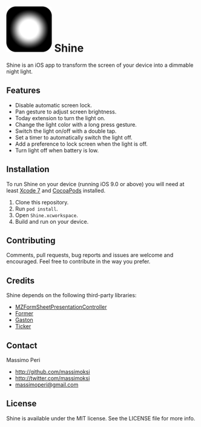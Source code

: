 # ![Shine](Assets/AppIcon-60@2x.png) Shine

Shine is an iOS app to transform the screen of your device into a dimmable night light.

## Features

- Disable automatic screen lock.
- Pan gesture to adjust screen brightness.
- Today extension to turn the light on.
- Change the light color with a long press gesture.
- Switch the light on/off with a double tap.
- Set a timer to automatically switch the light off.
- Add a preference to lock screen when the light is off.
- Turn light off when battery is low.

## Installation

To run Shine on your device (running iOS 9.0 or above) you will need at least [Xcode 7](https://developer.apple.com/xcode/) and [CocoaPods](https://cocoapods.org/) installed.

1. Clone this repository.
2. Run `pod install`.
3. Open `Shine.xcworkspace`.
4. Build and run on your device.

## Contributing

Comments, pull requests, bug reports and issues are welcome and encouraged.
Feel free to contribute in the way you prefer.

## Credits

Shine depends on the following third-party libraries:

- [MZFormSheetPresentationController](https://github.com/m1entus/MZFormSheetPresentationController)
- [Former](https://github.com/ra1028/Former)
- [Gaston](https://github.com/massimoksi/Gaston)
- [Ticker](https://github.com/massimoksi/Ticker)

## Contact

Massimo Peri

- http://github.com/massimoksi
- http://twitter.com/massimoksi
- massimoperi@gmail.com

## License

Shine is available under the MIT license. See the LICENSE file for more info.
